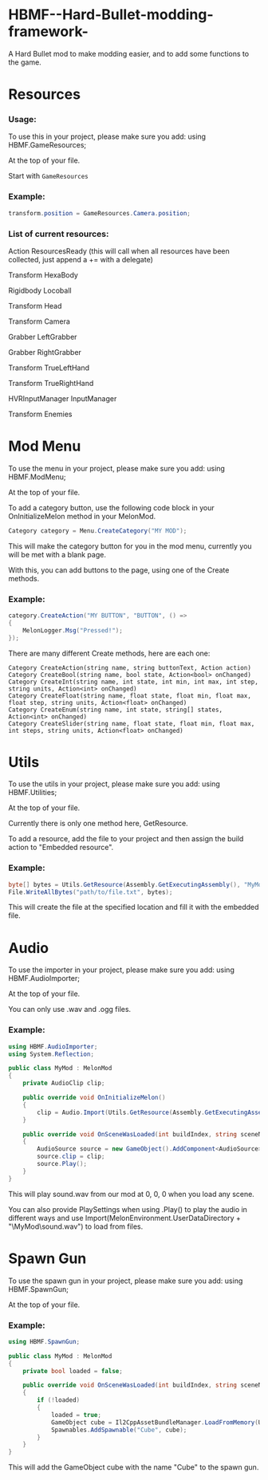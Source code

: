 # HBMF--Hard-Bullet-modding-framework-

A Hard Bullet mod to make modding easier, and to add some functions to the game.

# Resources

### Usage:

To use this in your project, please make sure you add:
using HBMF.GameResources;

At the top of your file.

Start with `GameResources`

### Example:
```cs
transform.position = GameResources.Camera.position;
```

### List of current resources:
Action ResourcesReady (this will call when all resources have been collected, just append a += with a delegate)

Transform HexaBody

Rigidbody Locoball

Transform Head

Transform Camera

Grabber LeftGrabber

Grabber RightGrabber

Transform TrueLeftHand

Transform TrueRightHand

HVRInputManager InputManager

Transform Enemies

# Mod Menu

To use the menu in your project, please make sure you add:
using HBMF.ModMenu;

At the top of your file.

To add a category button, use the following code block in your OnInitializeMelon method in your MelonMod.
```cs
Category category = Menu.CreateCategory("MY MOD");
```

This will make the category button for you in the mod menu, currently you will be met with a blank page.


With this, you can add buttons to the page, using one of the Create methods.

### Example:
```cs
category.CreateAction("MY BUTTON", "BUTTON", () =>
{
    MelonLogger.Msg("Pressed!");
});
```

There are many different Create methods, here are each one:
```
Category CreateAction(string name, string buttonText, Action action)
Category CreateBool(string name, bool state, Action<bool> onChanged)
Category CreateInt(string name, int state, int min, int max, int step, string units, Action<int> onChanged)
Category CreateFloat(string name, float state, float min, float max, float step, string units, Action<float> onChanged)
Category CreateEnum(string name, int state, string[] states, Action<int> onChanged)
Category CreateSlider(string name, float state, float min, float max, int steps, string units, Action<float> onChanged)
```

# Utils

To use the utils in your project, please make sure you add:
using HBMF.Utilities;

At the top of your file.

Currently there is only one method here, GetResource.

To add a resource, add the file to your project and then assign the build action to "Embedded resource".

### Example:
```cs
byte[] bytes = Utils.GetResource(Assembly.GetExecutingAssembly(), "MyMod.file.txt"));
File.WriteAllBytes("path/to/file.txt", bytes);
```
This will create the file at the specified location and fill it with the embedded file.

# Audio

To use the importer in your project, please make sure you add:
using HBMF.AudioImporter;

At the top of your file.

You can only use .wav and .ogg files.

### Example:
```cs
using HBMF.AudioImporter;
using System.Reflection;

public class MyMod : MelonMod
{
    private AudioClip clip;

    public override void OnInitializeMelon()
    {
        clip = Audio.Import(Utils.GetResource(Assembly.GetExecutingAssembly(), "MyMod.sound.wav"));
    }

    public override void OnSceneWasLoaded(int buildIndex, string sceneName)
    {
        AudioSource source = new GameObject().AddComponent<AudioSource>();
        source.clip = clip;
        source.Play();
    }
}
```
This will play sound.wav from our mod at 0, 0, 0 when you load any scene.

You can also provide PlaySettings when using .Play() to play the audio in different ways and use Import(MelonEnvironment.UserDataDirectory + "\\MyMod\\sound.wav") to load from files.

# Spawn Gun

To use the spawn gun in your project, please make sure you add:
using HBMF.SpawnGun;

At the top of your file.

### Example:
```cs
using HBMF.SpawnGun;

public class MyMod : MelonMod
{
    private bool loaded = false;

    public override void OnSceneWasLoaded(int buildIndex, string sceneName)
    {
        if (!loaded)
        {
            loaded = true;
            GameObject cube = Il2CppAssetBundleManager.LoadFromMemory(Utils.GetResource(Assembly.GetExecutingAssembly(), "MyMod.mymod.assets")).LoadAsset<GameObject>("Cube.prefab");
            Spawnables.AddSpawnable("Cube", cube);
        }
    }
}
```
This will add the GameObject cube with the name "Cube" to the spawn gun.
